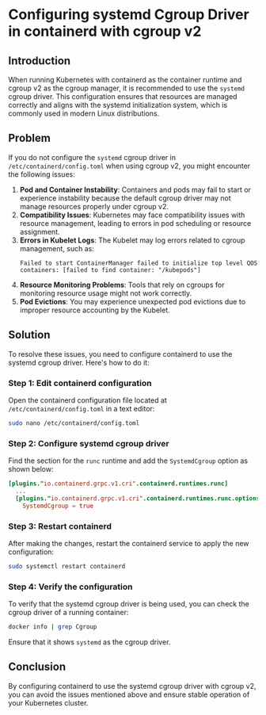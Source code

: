 
# Configuring systemd Cgroup Driver in containerd with cgroup v2

## Introduction

When running Kubernetes with containerd as the container runtime and cgroup v2 as the cgroup manager, it is recommended to use the `systemd` cgroup driver. This configuration ensures that resources are managed correctly and aligns with the systemd initialization system, which is commonly used in modern Linux distributions.

## Problem

If you do not configure the `systemd` cgroup driver in `/etc/containerd/config.toml` when using cgroup v2, you might encounter the following issues:

1. **Pod and Container Instability**: Containers and pods may fail to start or experience instability because the default cgroup driver may not manage resources properly under cgroup v2.
2. **Compatibility Issues**: Kubernetes may face compatibility issues with resource management, leading to errors in pod scheduling or resource assignment.
3. **Errors in Kubelet Logs**: The Kubelet may log errors related to cgroup management, such as:
   ```
   Failed to start ContainerManager failed to initialize top level QOS containers: [failed to find container: "/kubepods"]
   ```
4. **Resource Monitoring Problems**: Tools that rely on cgroups for monitoring resource usage might not work correctly.
5. **Pod Evictions**: You may experience unexpected pod evictions due to improper resource accounting by the Kubelet.

## Solution

To resolve these issues, you need to configure containerd to use the systemd cgroup driver. Here's how to do it:

### Step 1: Edit containerd configuration

Open the containerd configuration file located at `/etc/containerd/config.toml` in a text editor:

```bash
sudo nano /etc/containerd/config.toml
```

### Step 2: Configure systemd cgroup driver

Find the section for the `runc` runtime and add the `SystemdCgroup` option as shown below:

```toml
[plugins."io.containerd.grpc.v1.cri".containerd.runtimes.runc]
  ...
  [plugins."io.containerd.grpc.v1.cri".containerd.runtimes.runc.options]
    SystemdCgroup = true
```

### Step 3: Restart containerd

After making the changes, restart the containerd service to apply the new configuration:

```bash
sudo systemctl restart containerd
```

### Step 4: Verify the configuration

To verify that the systemd cgroup driver is being used, you can check the cgroup driver of a running container:

```bash
docker info | grep Cgroup
```

Ensure that it shows `systemd` as the cgroup driver.

## Conclusion

By configuring containerd to use the systemd cgroup driver with cgroup v2, you can avoid the issues mentioned above and ensure stable operation of your Kubernetes cluster.
